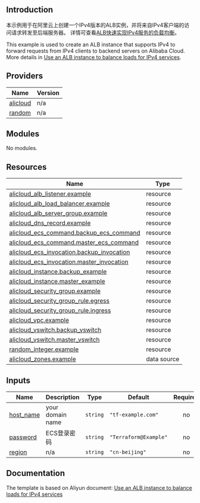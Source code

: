 ## Introduction

<!-- DOCS_DESCRIPTION_CN -->
本示例用于在阿里云上创建一个IPv4版本的ALB实例，并将来自IPv4客户端的访问请求转发至后端服务器。
详情可查看[ALB快速实现IPv4服务的负载均衡](https://help.aliyun.com/zh/slb/application-load-balancer/getting-started/use-an-alb-instance-to-provide-ipv4-services)。
<!-- DOCS_DESCRIPTION_CN -->

<!-- DOCS_DESCRIPTION_EN -->
This example is used to create an ALB instance that supports IPv4 to forward requests from IPv4 clients to backend servers on Alibaba Cloud.
More details in [Use an ALB instance to balance loads for IPv4 services](https://help.aliyun.com/zh/slb/application-load-balancer/getting-started/use-an-alb-instance-to-provide-ipv4-services).
<!-- DOCS_DESCRIPTION_EN -->

<!-- BEGIN_TF_DOCS -->
## Providers

| Name | Version |
|------|---------|
| <a name="provider_alicloud"></a> [alicloud](#provider\_alicloud) | n/a |
| <a name="provider_random"></a> [random](#provider\_random) | n/a |

## Modules

No modules.

## Resources

| Name | Type |
|------|------|
| [alicloud_alb_listener.example](https://registry.terraform.io/providers/aliyun/alicloud/latest/docs/resources/alb_listener) | resource |
| [alicloud_alb_load_balancer.example](https://registry.terraform.io/providers/aliyun/alicloud/latest/docs/resources/alb_load_balancer) | resource |
| [alicloud_alb_server_group.example](https://registry.terraform.io/providers/aliyun/alicloud/latest/docs/resources/alb_server_group) | resource |
| [alicloud_dns_record.example](https://registry.terraform.io/providers/aliyun/alicloud/latest/docs/resources/dns_record) | resource |
| [alicloud_ecs_command.backup_ecs_command](https://registry.terraform.io/providers/aliyun/alicloud/latest/docs/resources/ecs_command) | resource |
| [alicloud_ecs_command.master_ecs_command](https://registry.terraform.io/providers/aliyun/alicloud/latest/docs/resources/ecs_command) | resource |
| [alicloud_ecs_invocation.backup_invocation](https://registry.terraform.io/providers/aliyun/alicloud/latest/docs/resources/ecs_invocation) | resource |
| [alicloud_ecs_invocation.master_invocation](https://registry.terraform.io/providers/aliyun/alicloud/latest/docs/resources/ecs_invocation) | resource |
| [alicloud_instance.backup_example](https://registry.terraform.io/providers/aliyun/alicloud/latest/docs/resources/instance) | resource |
| [alicloud_instance.master_example](https://registry.terraform.io/providers/aliyun/alicloud/latest/docs/resources/instance) | resource |
| [alicloud_security_group.example](https://registry.terraform.io/providers/aliyun/alicloud/latest/docs/resources/security_group) | resource |
| [alicloud_security_group_rule.egress](https://registry.terraform.io/providers/aliyun/alicloud/latest/docs/resources/security_group_rule) | resource |
| [alicloud_security_group_rule.ingress](https://registry.terraform.io/providers/aliyun/alicloud/latest/docs/resources/security_group_rule) | resource |
| [alicloud_vpc.example](https://registry.terraform.io/providers/aliyun/alicloud/latest/docs/resources/vpc) | resource |
| [alicloud_vswitch.backup_vswitch](https://registry.terraform.io/providers/aliyun/alicloud/latest/docs/resources/vswitch) | resource |
| [alicloud_vswitch.master_vswitch](https://registry.terraform.io/providers/aliyun/alicloud/latest/docs/resources/vswitch) | resource |
| [random_integer.example](https://registry.terraform.io/providers/hashicorp/random/latest/docs/resources/integer) | resource |
| [alicloud_zones.example](https://registry.terraform.io/providers/aliyun/alicloud/latest/docs/data-sources/zones) | data source |

## Inputs

| Name | Description | Type | Default | Required |
|------|-------------|------|---------|:--------:|
| <a name="input_host_name"></a> [host\_name](#input\_host\_name) | your domain name | `string` | `"tf-example.com"` | no |
| <a name="input_password"></a> [password](#input\_password) | ECS登录密码 | `string` | `"Terraform@Example"` | no |
| <a name="input_region"></a> [region](#input\_region) | n/a | `string` | `"cn-beijing"` | no |
<!-- END_TF_DOCS -->

## Documentation
<!-- docs-link --> 

The template is based on Aliyun document: [Use an ALB instance to balance loads for IPv4 services](https://help.aliyun.com/zh/slb/application-load-balancer/getting-started/use-an-alb-instance-to-provide-ipv4-services) 

<!-- docs-link --> 